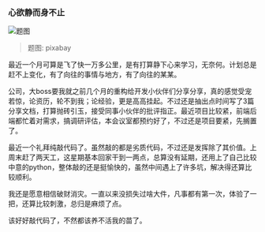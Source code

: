 ### 心欲静而身不止
![题图](https://share.alihanniba.com/mac/2017-06-09-girl-1048728_1920.jpg)
>题图: pixabay

最近一个月可算是飞了快一万多公里，是有打算静下心来学习，无奈何。计划总是赶不上变化，有了向往的事情与地方，有了向往的某某。

公司，大boss要我就之前几个月的重构给开发小伙伴们分享分享，真的感觉受宠若惊，论资历，轮不到我；论经验，更是高高挂起。不过还是抽出点时间写了3篇分享文档，打算抛砖引玉，接受同事小伙伴的批评指正。最近项目比较紧，前端后端都忙着对需求，搞调研评估，本会议室都预约好了，不过还是项目要紧，先搁置了。

最近一个礼拜纯敲代码了。虽然敲的都是劣质代码，不过还是发挥除了其价值。上周末赶了两天工，这星期基本回家干到一两点，总算没有延期，还用上了自己比较中意的python，整体敲的还是挺愉快的，虽然中间遇上了许多坑，解决得还算比较顺利。

我还是愿意相信破财消灾。一直以来没损失过啥大件，凡事都有第一次，体验了一把，还算比较刺激，总归是麻烦了点。

该好好敲代码了，不然都该养不活我的苗了。